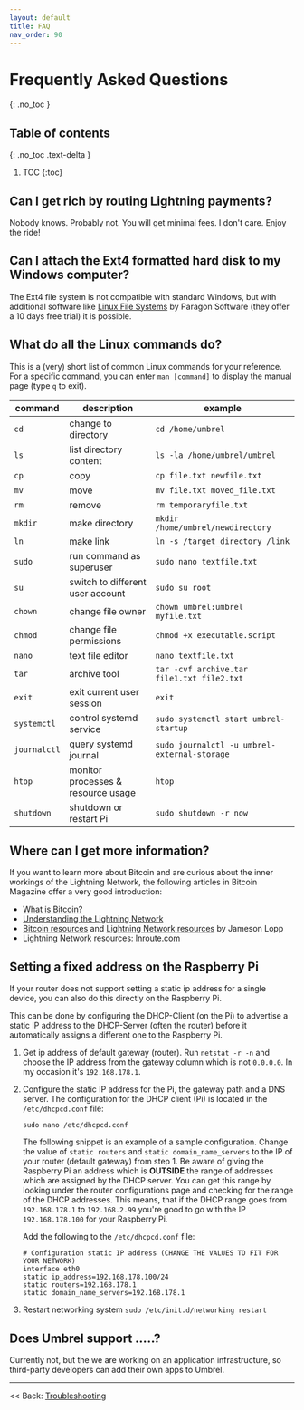 ```yaml
---
layout: default
title: FAQ
nav_order: 90
---
```

# Frequently Asked Questions
{: .no_toc }

## Table of contents
{: .no_toc .text-delta }

1. TOC
{:toc}

## Can I get rich by routing Lightning payments?
Nobody knows. Probably not. You will get minimal fees. I don't care. Enjoy the ride!

## Can I attach the Ext4 formatted hard disk to my Windows computer?
The Ext4 file system is not compatible with standard Windows, but with additional software like  [Linux File Systems](https://www.paragon-software.com/home/linuxfs-windows/#faq) by Paragon Software (they offer a 10 days free trial) it is possible.

## What do all the Linux commands do?
This is a (very) short list of common Linux commands for your reference. For a specific command, you can enter `man [command]` to display the manual page (type `q` to exit).

| command | description | example |
| -- | -- | -- |
| `cd` | change to directory | `cd /home/umbrel` |
| `ls` | list directory content | `ls -la /home/umbrel/umbrel` |
| `cp` | copy | `cp file.txt newfile.txt` |
| `mv` | move | `mv file.txt moved_file.txt`
| `rm` | remove | `rm temporaryfile.txt`
| `mkdir` | make directory | `mkdir /home/umbrel/newdirectory`
| `ln` | make link | `ln -s /target_directory /link`
| `sudo` | run command as superuser | `sudo nano textfile.txt`
| `su` | switch to different user account | `sudo su root`
| `chown` | change file owner  | `chown umbrel:umbrel myfile.txt`
| `chmod` | change file permissions | `chmod +x executable.script`
| `nano` | text file editor | `nano textfile.txt`
| `tar` | archive tool | `tar -cvf archive.tar file1.txt file2.txt`
| `exit` | exit current user session | `exit`
| `systemctl` | control systemd service | `sudo systemctl start umbrel-startup`
| `journalctl` | query systemd journal | `sudo journalctl -u umbrel-external-storage`
| `htop` | monitor processes & resource usage | `htop`
| `shutdown` | shutdown or restart Pi | `sudo shutdown -r now`


## Where can I get more information?
If you want to learn more about Bitcoin and are curious about the inner workings of the Lightning Network, the following articles in Bitcoin Magazine offer a very good introduction:

* [What is Bitcoin?](https://bitcoinmagazine.com/guides/what-bitcoin)
* [Understanding the Lightning Network](https://bitcoinmagazine.com/articles/understanding-the-lightning-network-part-building-a-bidirectional-payment-channel-1464710791/)
* [Bitcoin resources](https://www.lopp.net/bitcoin-information.html) and [Lightning Network resources](https://www.lopp.net/lightning-information.html) by Jameson Lopp
* Lightning Network resources: [lnroute.com](http://lnroute.com)

## Setting a fixed address on the Raspberry Pi
If your router does not support setting a static ip address for a single device, you can also do this directly on the Raspberry Pi.

This can be done by configuring the DHCP-Client (on the Pi) to advertise a static IP address to the DHCP-Server (often the router) before it automatically assigns a different one to the Raspberry Pi.

1. Get ip address of default gateway (router).
   Run `netstat -r -n` and choose the IP address from the gateway column which is not `0.0.0.0`. In my occasion it's `192.168.178.1`.

2. Configure the static IP address for the Pi, the gateway path and a DNS server.
   The configuration for the DHCP client (Pi) is located in the `/etc/dhcpcd.conf` file:
   ```
   sudo nano /etc/dhcpcd.conf
   ```
   The following snippet is an example of a sample configuration. Change the value of `static routers` and `static domain_name_servers` to the IP of your router (default gateway) from step 1. Be aware of giving the Raspberry Pi an address which is **OUTSIDE** the range of addresses which are assigned by the DHCP server. You can get this range by looking under the router configurations page and checking for the range of the DHCP addresses. This means, that if the DHCP range goes from `192.168.178.1` to `192.168.2.99` you're good to go with the IP `192.168.178.100` for your Raspberry Pi.

   Add the following to the `/etc/dhcpcd.conf` file:
   ```
   # Configuration static IP address (CHANGE THE VALUES TO FIT FOR YOUR NETWORK)
   interface eth0
   static ip_address=192.168.178.100/24
   static routers=192.168.178.1
   static domain_name_servers=192.168.178.1
   ```

3. Restart networking system
  `sudo /etc/init.d/networking restart`


## Does Umbrel support .....?
Currently not, but the we are working on an application infrastructure, so third-party developers can add their own apps to Umbrel.

------

<< Back: [Troubleshooting](raspibolt_70_troubleshooting.md)
